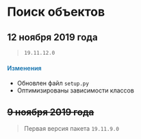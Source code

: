 # Поиск объектов

## 12 ноября 2019 года

> `19.11.12.0`

<h4><span style="color:#247CB4;">Изменения</span></h4>

- Обновлен файл `setup.py`
- Оптимизированы зависимости классов

## ~~9 ноября 2019 года~~

> Первая версия пакета `19.11.9.0`
